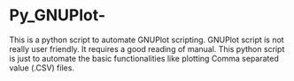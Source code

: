 # Py_GNUPlot-
This is a python script to automate GNUPlot scripting. GNUPlot script is not really user friendly. It requires a good reading of manual. This python script is just to automate the basic functionalities like plotting Comma separated value (.CSV) files.
